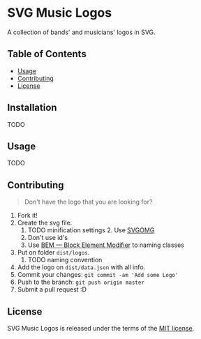 # SVG Music Logos

A collection of bands' and musicians' logos in SVG.

## Table of Contents

* [Usage](#usage)
* [Contributing](#contributing)
* [License](license)


## Installation

TODO

## Usage

TODO

## Contributing

> Don't have the logo that you are looking for?

1. Fork it!
1. Create the svg file.
    1. TODO minification settings
        2. Use [SVGOMG](https://jakearchibald.github.io/svgomg/)
    2. Don't use id's
    2. Use [BEM — Block Element Modifier](https://bem.info/) to naming classes
1. Put on folder `dist/logos`.
    1. TODO naming convention
1. Add the logo on `dist/data.json` with all info.
1. Commit your changes: `git commit -am 'Add some Logo'`
1. Push to the branch: `git push origin master`
1. Submit a pull request :D

## License

SVG Music Logos is released under the terms of the [MIT license](http://opensource.org/licenses/MIT).